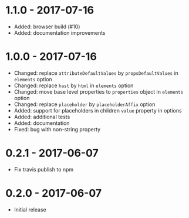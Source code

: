 # 1.1.0 - 2017-07-16

- Added: browser build (#10)
- Added: documentation improvements

# 1.0.0 - 2017-07-16

- Changed: replace `attributeDefaultValues` by `propsDefaultValues` in `elements` option
- Changed: replace `hast` by `html` in `elements` option
- Changed: move base level properties to `properties` object in `elements` option
- Changed: replace `placeholder` by `placeholderAffix` option
- Added: support for placeholders in children `value` property in options
- Added: additional tests
- Added: documentation
- Fixed: bug with non-string property

# 0.2.1 - 2017-06-07

- Fix travis publish to npm

# 0.2.0 - 2017-06-07

- Initial release
